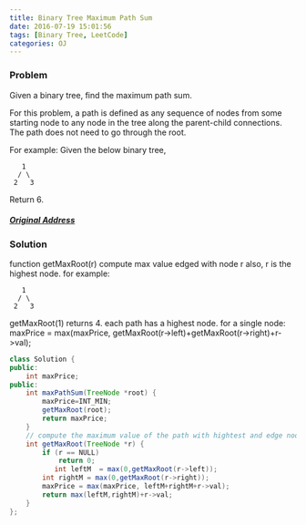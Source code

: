 ```yaml
---
title: Binary Tree Maximum Path Sum
date: 2016-07-19 15:01:56
tags: [Binary Tree, LeetCode]
categories: OJ
---
```

### Problem
Given a binary tree, find the maximum path sum.

For this problem, a path is defined as any sequence of nodes from some starting node to any node in the tree along the parent-child connections. The path does not need to go through the root.

For example:
Given the below binary tree,

       1
      / \
     2   3
Return 6.

##### [Original Address](https://leetcode.com/problems/binary-tree-maximum-path-sum/)

### Solution
function getMaxRoot(r) compute max value edged with node r
also, r is the highest node. for example:

       1
      / \
     2   3
getMaxRoot(1) returns 4.
each path has a highest node.
for a single node:
    maxPrice = max(maxPrice, getMaxRoot(r->left)+getMaxRoot(r->right)+r->val);
```java
class Solution {
public:
    int maxPrice;
public:
    int maxPathSum(TreeNode *root) {
        maxPrice=INT_MIN;
        getMaxRoot(root);
        return maxPrice;
    }
    // compute the maximum value of the path with hightest and edge node r.
    int getMaxRoot(TreeNode *r) {
        if (r == NULL)
            return 0;
           int leftM  = max(0,getMaxRoot(r->left));
        int rightM = max(0,getMaxRoot(r->right));  
        maxPrice = max(maxPrice, leftM+rightM+r->val);
        return max(leftM,rightM)+r->val;
    }
};
```